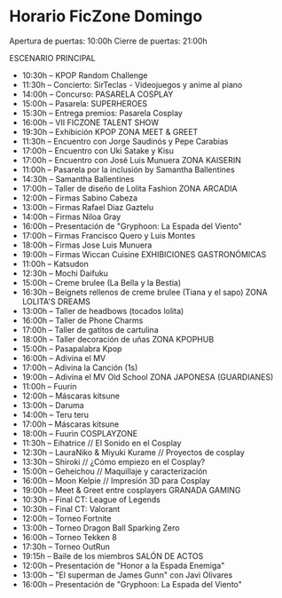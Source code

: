 # Horario FicZone Domingo
Apertura de puertas: 10:00h
Cierre de puertas: 21:00h

ESCENARIO PRINCIPAL
- 10:30h – KPOP Random Challenge
- 11:30h – Concierto: SirTeclas - Videojuegos y anime al piano
- 14:00h – Concurso: PASARELA COSPLAY
- 15:00h – Pasarela: SUPERHEROES
- 15:30h – Entrega premios: Pasarela Cosplay
- 16:00h – VII FICZONE TALENT SHOW
- 19:30h – Exhibición KPOP
ZONA MEET & GREET
- 11:30h – Encuentro con Jorge Saudinós y Pepe Carabias
- 17:00h – Encuentro con Uki Satake y Kisu
- 17:00h – Encuentro con José Luis Munuera
ZONA KAISERIN
- 11:00h – Pasarela por la inclusión by Samantha Ballentines
- 14:30h – Samantha Ballentines
- 17:00h – Taller de diseño de Lolita Fashion
ZONA ARCADIA
- 12:00h – Firmas Sabino Cabeza
- 13:00h – Firmas Rafael Diaz Gaztelu
- 14:00h – Firmas Niloa Gray
- 16:00h – Presentación de "Gryphoon: La Espada del Viento"
- 17:00h – Firmas Francisco Quero y Luis Montes
- 18:00h – Firmas Jose Luis Munuera
- 19:00h – Firmas Wiccan Cuisine
EXHIBICIONES GASTRONÓMICAS
- 11:00h – Katsudon
- 12:30h – Mochi Daifuku
- 15:00h – Creme brulee (La Bella y la Bestia)
- 16:30h – Beignets rellenos de creme brulee (Tiana y el sapo)
ZONA LOLITA'S DREAMS
- 13:00h – Taller de headbows (tocados lolita)
- 16:00h – Taller de Phone Charms
- 17:00h – Taller de gatitos de cartulina
- 18:00h – Taller decoración de uñas
ZONA KPOPHUB
- 15:00h – Pasapalabra Kpop
- 16:00h – Adivina el MV
- 17:00h – Adivina la Canción (1s)
- 19:00h – Adivina el MV Old School
ZONA JAPONESA (GUARDIANES)
- 11:00h – Fuurin
- 12:00h – Máscaras kitsune
- 13:00h – Daruma
- 14:00h – Teru teru
- 17:00h – Máscaras kitsune
- 18:00h – Fuurin
COSPLAYZONE
- 11:30h – Eihatrice // El Sonido en el Cosplay
- 12:30h – LauraNiko & Miyuki Kurame // Proyectos de cosplay
- 13:30h – Shiroki // ¿Cómo empiezo en el Cosplay?
- 15:00h – Geheichou // Maquillaje y caracterización
- 16:00h – Moon Kelpie // Impresión 3D para Cosplay
- 19:00h – Meet & Greet entre cosplayers
GRANADA GAMING
- 10:30h – Final CT: League of Legends
- 10:30h – Final CT: Valorant
- 12:00h – Torneo Fortnite
- 13:00h – Torneo Dragon Ball Sparking Zero
- 16:00h – Torneo Tekken 8
- 17:30h – Torneo OutRun
- 19:15h – Baile de los miembros
SALÓN DE ACTOS
- 12:00h – Presentación de "Honor a la Espada Enemiga"
- 13:00h – "El superman de James Gunn" con Javi Olivares
- 16:00h – Presentación de "Gryphoon: La Espada del Viento"
